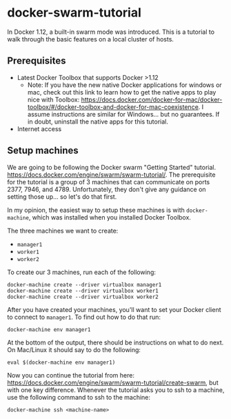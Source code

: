 # docker-swarm-tutorial
In Docker 1.12, a built-in swarm mode was introduced.  This is a tutorial to walk through the basic features on a local cluster of hosts.


## Prerequisites

* Latest Docker Toolbox that supports Docker >1.12
  * Note: If you have the new native Docker applications for windows or mac, check out this link to learn how to get the native apps to play nice with Toolbox: https://docs.docker.com/docker-for-mac/docker-toolbox/#/docker-toolbox-and-docker-for-mac-coexistence.  I assume instructions are similar for Windows... but no guarantees.  If in doubt, uninstall the native apps for this tutorial.
* Internet access

## Setup machines

We are going to be following the Docker swarm "Getting Started" tutorial.  https://docs.docker.com/engine/swarm/swarm-tutorial/.  The prerequisite for the tutorial is a group of 3 machines that can communicate on ports 2377, 7946, and 4789.  Unfortunately, they don't give any guidance on setting those up... so let's do that first.

In my opinion, the easiest way to setup these machines is with `docker-machine`, which was installed when you installed Docker Toolbox.

The three machines we want to create:
* `manager1`
* `worker1`
* `worker2`

To create our 3 machines, run each of the following:
```
docker-machine create --driver virtualbox manager1
docker-machine create --driver virtualbox worker1
docker-machine create --driver virtualbox worker2
```

After you have created your machines, you'll want to set your Docker client to connect to `manager1`.  To find out how to do that run:
```
docker-machine env manager1
```

At the bottom of the output, there should be instructions on what to do next.  On Mac/Linux it should say to do the following:
```  
eval $(docker-machine env manager1)
```

Now you can continue the tutorial from here: https://docs.docker.com/engine/swarm/swarm-tutorial/create-swarm, but with one key difference.  Whenever the tutorial asks you to ssh to a machine, use the following command to ssh to the machine:
```
docker-machine ssh <machine-name>
```
